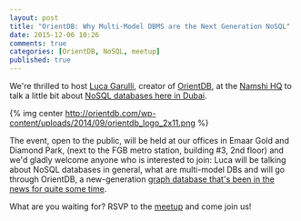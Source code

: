 ```yaml
---
layout: post
title: "OrientDB: Why Multi-Model DBMS are the Next Generation NoSQL"
date: 2015-12-06 10:26
comments: true
categories: [OrientDB, NoSQL, meetup]
published: true
---
```


We're thrilled to host [Luca Garulli](https://www.linkedin.com/in/garulli), creator of [OrientDB](http://orientdb.com/orientdb/),
at the [Namshi HQ](https://www.google.ae/maps/place/Gold+%26+Diamond+Park/@25.1257122,55.2068166,17z/data=!3m1!4b1!4m2!3m1!1s0x3e5f6bc672b8fc7f:0x250fe8f16e1b1804?hl=en) to talk a little bit about [NoSQL databases here in Dubai](http://www.meetup.com/atthecribb/events/227245046/).

{% img center http://orientdb.com/wp-content/uploads/2014/09/orientdb_logo_2x11.png %}

<!-- more -->

The event, open to the public, will be held at our offices in Emaar Gold and Diamond Park,
(next to the FGB metro station, building #3, 2nd floor) and we'd gladly welcome anyone who
is interested to join: Luca will be talking about NoSQL databases in general, what are
multi-model DBs and will go through OrientDB, a new-generation
[graph database that's been in the news for quite some time](http://pettergraff.blogspot.ae/2013/12/orientdb-thanks.html).

What are you waiting for? RSVP to the [meetup](http://www.meetup.com/atthecribb/events/227245046/) and come join us!
